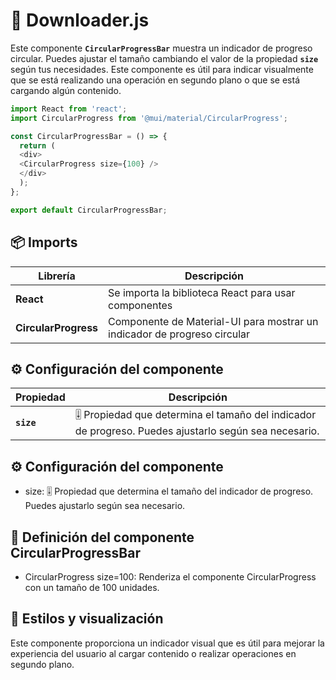 # 🔄 Downloader.js

Este componente **`CircularProgressBar`** muestra un indicador de progreso circular. Puedes ajustar el tamaño cambiando el valor de la propiedad **`size`** según tus necesidades. Este componente es útil para indicar visualmente que se está realizando una operación en segundo plano o que se está cargando algún contenido.

```js
import React from 'react';
import CircularProgress from '@mui/material/CircularProgress';

const CircularProgressBar = () => {
  return (
  <div>
  <CircularProgress size={100} />
  </div>
  );
};

export default CircularProgressBar;
```

## 📦 Imports

| Librería                       | Descripción                                      |
|--------------------------------|--------------------------------------------------|
| **React**                      | Se importa la biblioteca React para usar componentes |
| **CircularProgress**           | Componente de Material-UI para mostrar un indicador de progreso circular |


## ⚙️ Configuración del componente

| Propiedad             | Descripción                                      |
|-----------------------|--------------------------------------------------|
| **`size`**           | 🎚️ Propiedad que determina el tamaño del indicador de progreso. Puedes ajustarlo según sea necesario. |


## ⚙️ Configuración del componente

- size: 🎚️ Propiedad que determina el tamaño del indicador de progreso. Puedes ajustarlo según sea necesario.


## 🚀 Definición del componente CircularProgressBar

-  CircularProgress size=100: Renderiza el componente CircularProgress con un tamaño de 100 unidades.


## 🎨 Estilos y visualización

Este componente proporciona un indicador visual que es útil para mejorar la experiencia del usuario al cargar contenido o realizar operaciones en segundo plano.